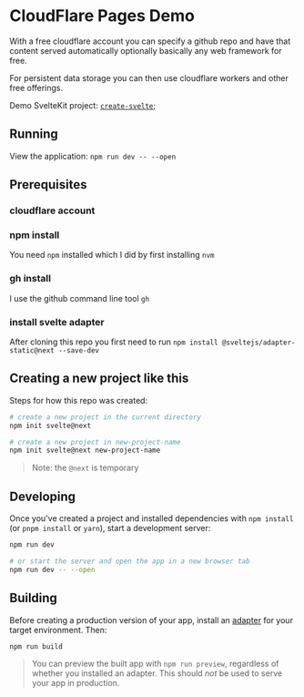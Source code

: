 # CloudFlare Pages Demo

With a free cloudflare account you can specify a github repo and have that content served automatically optionally basically any web framework for free.

For persistent data storage you can then use cloudflare workers and other free offerings.

Demo SvelteKit project: [`create-svelte`](https://github.com/sveltejs/kit/tree/master/packages/create-svelte);

## Running

View the application: `npm run dev -- --open`



## Prerequisites

### cloudflare account

### npm install

You need `npm` installed which I did by first installing `nvm`

### gh install

I use the github command line tool `gh`

### install svelte adapter

After cloning this repo you first need to run
`npm install @sveltejs/adapter-static@next --save-dev`

## Creating a new project like this

Steps for how this repo was created:

```bash
# create a new project in the current directory
npm init svelte@next

# create a new project in new-project-name
npm init svelte@next new-project-name
```

> Note: the `@next` is temporary

## Developing

Once you've created a project and installed dependencies with `npm install` (or `pnpm install` or `yarn`), start a development server:

```bash
npm run dev

# or start the server and open the app in a new browser tab
npm run dev -- --open
```

## Building

Before creating a production version of your app, install an [adapter](https://kit.svelte.dev/docs#adapters) for your target environment. Then:

```bash
npm run build
```

> You can preview the built app with `npm run preview`, regardless of whether you installed an adapter. This should _not_ be used to serve your app in production.
